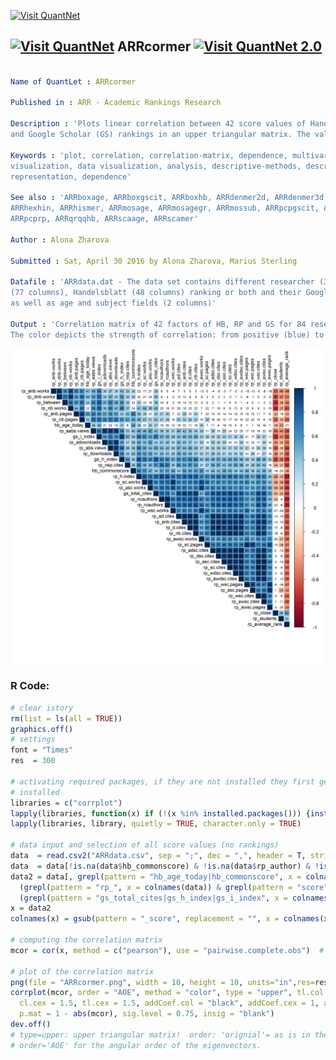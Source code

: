 
[<img src="https://github.com/QuantLet/Styleguide-and-FAQ/blob/master/pictures/banner.png" width="880" alt="Visit QuantNet">](http://quantlet.de/index.php?p=info)

## [<img src="https://github.com/QuantLet/Styleguide-and-Validation-procedure/blob/master/pictures/qloqo.png" alt="Visit QuantNet">](http://quantlet.de/) **ARRcormer** [<img src="https://github.com/QuantLet/Styleguide-and-Validation-procedure/blob/master/pictures/QN2.png" width="60" alt="Visit QuantNet 2.0">](http://quantlet.de/d3/ia)

```yaml

Name of QuantLet : ARRcormer

Published in : ARR - Academic Rankings Research

Description : 'Plots linear correlation between 42 score values of Handelsblatt (HB), RePEc (RP)
and Google Scholar (GS) rankings in an upper triangular matrix. The values are clustered.'

Keywords : 'plot, correlation, correlation-matrix, dependence, multivariate, multivariate analysis,
visualization, data visualization, analysis, descriptive-methods, descriptive, graphical
representation, dependence'

See also : 'ARRboxage, ARRboxgscit, ARRboxhb, ARRdenmer2d, ARRdenmer3d, ARRhexage, ARRhexcit,
ARRhexhin, ARRhismer, ARRmosage, ARRmosagegr, ARRmossub, ARRpcpgscit, ARRpcphb, ARRpcpmer,
ARRpcprp, ARRqrqqhb, ARRscaage, ARRscamer'

Author : Alona Zharova

Submitted : Sat, April 30 2016 by Alona Zharova, Marius Sterling

Datafile : 'ARRdata.dat - The data set contains different researcher (3218 rows) of either RePEc
(77 columns), Handelsblatt (48 columns) ranking or both and their Google Scholar data (16 columns)
as well as age and subject fields (2 columns)'

Output : 'Correlation matrix of 42 factors of HB, RP and GS for 84 researchers in December 2015.
The color depicts the strength of correlation: from positive (blue) to negative (red).'

```

![Picture1](ARRcormer.png)


### R Code:
```r
# clear istory
rm(list = ls(all = TRUE))
graphics.off()
# settings
font = "Times"
res  = 300

# activating required packages, if they are not installed they first get
# installed
libraries = c("corrplot")
lapply(libraries, function(x) if (!(x %in% installed.packages())) {install.packages(x)})
lapply(libraries, library, quietly = TRUE, character.only = TRUE)

# data input and selection of all score values (no rankings)
data  = read.csv2("ARRdata.csv", sep = ";", dec = ",", header = T, stringsAsFactors = FALSE)
data  = data[!is.na(data$hb_commonscore) & !is.na(data$rp_author) & !is.na(data$gs_author),]
data2 = data[, grepl(pattern = "hb_age_today|hb_commonscore", x = colnames(data)) | 
  (grepl(pattern = "rp_", x = colnames(data)) & grepl(pattern = "score", x = colnames(data))) | 
  (grepl(pattern = "gs_total_cites|gs_h_index|gs_i_index", x = colnames(data)))]
x = data2
colnames(x) = gsub(pattern = "_score", replacement = "", x = colnames(x))

# computing the correlation matrix
mcor = cor(x, method = c("pearson"), use = "pairwise.complete.obs")  # 'pearson', 'kendall', 'spearman'

# plot of the correlation matrix
png(file = "ARRcormer.png", width = 10, height = 10, units="in",res=res, family = font, pointsize = 7)
corrplot(mcor, order = "AOE", method = "color", type = "upper", tl.col = "black", 
  cl.cex = 1.5, tl.cex = 1.5, addCoef.col = "black", addCoef.cex = 1, addCoefasPercent = TRUE, 
  p.mat = 1 - abs(mcor), sig.level = 0.75, insig = "blank")
dev.off()
# type=upper: upper triangular matrix!  order: 'orignial'= as is in the matrix,
# order='AOE' for the angular order of the eigenvectors. 

```
